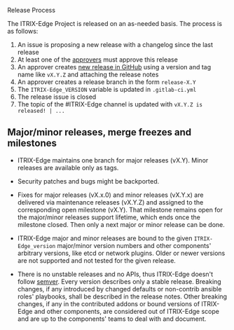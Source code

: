  Release Process

The ITRIX-Edge Project is released on an as-needed basis. The process is as follows:

1. An issue is proposing a new release with a changelog since the last release
2. At least one of the [approvers](OWNERS_ALIASES) must approve this release
3. An approver creates [new release in GitHub](https://github.com/OP-Team/ITRIX-Edge) using a version and tag name like `vX.Y.Z` and attaching the release notes
4. An approver creates a release branch in the form `release-X.Y`
5. The `ITRIX-Edge_VERSION` variable is updated in `.gitlab-ci.yml`
6. The release issue is closed
7. The topic of the #ITRIX-Edge channel is updated with `vX.Y.Z is released! | ...`

## Major/minor releases, merge freezes and milestones

* ITRIX-Edge maintains one branch for major releases (vX.Y). Minor releases are available only as tags.

* Security patches and bugs might be backported.

* Fixes for major releases (vX.x.0) and minor releases (vX.Y.x) are delivered
  via maintenance releases (vX.Y.Z) and assigned to the corresponding open
  milestone (vX.Y). That milestone remains open for the major/minor releases
  support lifetime, which ends once the milestone closed. Then only a next major
  or minor release can be done.

* ITRIX-Edge major and minor releases are bound to the given ``ITRIX-Edge_version`` major/minor
  version numbers and other components' arbitrary versions, like etcd or network plugins.
  Older or newer versions are not supported and not tested for the given release.

* There is no unstable releases and no APIs, thus ITRIX-Edge doesn't follow
  [semver](http://semver.org/). Every version describes only a stable release.
  Breaking changes, if any introduced by changed defaults or non-contrib ansible roles'
  playbooks, shall be described in the release notes. Other breaking changes, if any in
  the contributed addons or bound versions of ITRIX-Edge and other components, are
  considered out of ITRIX-Edge scope and are up to the components' teams to deal with and
  document.

